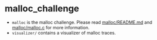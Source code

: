 # malloc_challenge

- `malloc` is the malloc challenge. Please read [malloc/README.md](./malloc/README.md) and [malloc/malloc.c](./malloc/malloc.c) for more information.
- `visualizer/` contains a visualizer of malloc traces.
